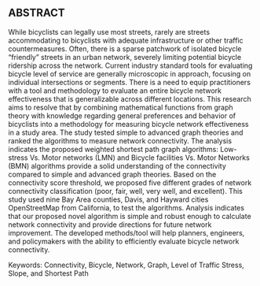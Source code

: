 ## ABSTRACT
While bicyclists can legally use most streets, rarely are streets accommodating to bicyclists with adequate infrastructure or other traffic countermeasures. Often, there is a sparse patchwork of isolated bicycle “friendly” streets in an urban network, severely limiting potential bicycle ridership across the network. Current industry standard tools for evaluating bicycle level of service are generally microscopic in approach, focusing on individual intersections or segments. There is a need to equip practitioners with a tool and methodology to evaluate an entire bicycle network effectiveness that is generalizable across different locations. This research aims to resolve that by combining mathematical functions from graph theory with knowledge regarding general preferences and behavior of bicyclists into a methodology for measuring bicycle network effectiveness in a study area. The study tested simple to advanced graph theories and ranked the algorithms to measure network connectivity. The analysis indicates the proposed weighted shortest path graph algorithms: Low-stress Vs. Motor networks (LMN) and Bicycle facilities Vs. Motor Networks (BMN) algorithms provide a solid understanding of the connectivity compared to simple and advanced graph theories. Based on the connectivity score threshold, we proposed five different grades of network connectivity classification (poor, fair, well, very well, and excellent). This study used nine Bay Area counties, Davis, and Hayward cities OpenStreetMap from California, to test the algorithms. Analysis indicates that our proposed novel algorithm is simple and robust enough to calculate network connectivity and provide directions for future network improvement. The developed methods/tool will help planners, engineers, and policymakers with the ability to efficiently evaluate bicycle network connectivity.

 Keywords: Connectivity, Bicycle, Network, Graph, Level of Traffic Stress, Slope, and Shortest Path


